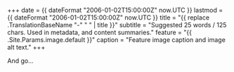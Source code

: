 +++
date = {{ dateFormat "2006-01-02T15:00:00Z" now.UTC }}
lastmod = {{ dateFormat "2006-01-02T15:00:00Z" now.UTC }}
title = "{{ replace .TranslationBaseName "-" " " | title }}"
subtitle = "Suggested 25 words / 125 chars. Used in metadata, and content summaries."
feature = "{{ .Site.Params.image.default }}"
caption = "Feature image caption and image alt text."
+++

And go...
